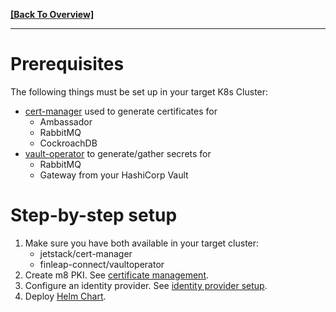 **[[Back To Overview]](../README.md)**

---

# Prerequisites

The following things must be set up in your target K8s Cluster:

* [cert-manager](https://cert-manager.io/docs/) used to generate certificates for
  * Ambassador
  * RabbitMQ
  * CockroachDB
* [vault-operator](https://gitlab.figo.systems/platform/vault-operator) to generate/gather secrets for
  * RabbitMQ
  * Gateway
  from your HashiCorp Vault

# Step-by-step setup

1. Make sure you have both available in your target cluster:
    * jetstack/cert-manager
    * finleap-connect/vaultoperator
1. Create m8 PKI.
See [certificate management](01-certificate-management.md).
1. Configure an identity provider.
See [identity provider setup](02-identity-provider-setup.md).
1. Deploy [Helm Chart](../../build/package/helm/monoskope/README.md).
